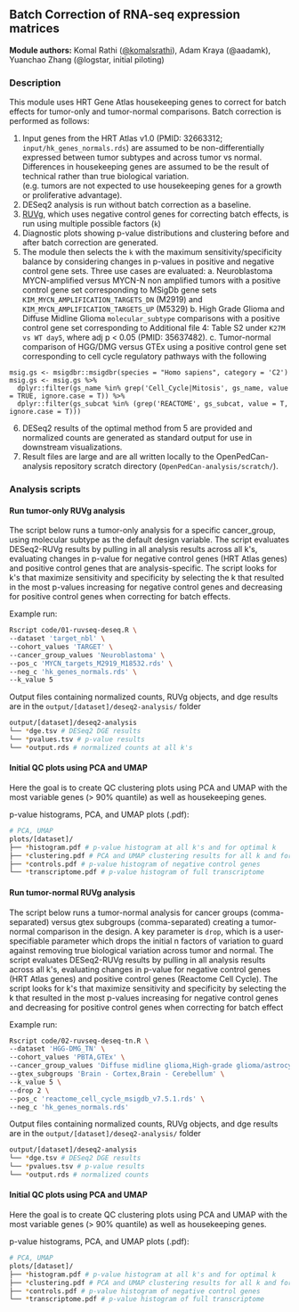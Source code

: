## Batch Correction of RNA-seq expression matrices

**Module authors:** Komal Rathi ([@komalsrathi](https://github.com/komalsrathi)), Adam Kraya (@aadamk), Yuanchao Zhang (@logstar, initial piloting)

### Description

This module uses HRT Gene Atlas housekeeping genes to correct for batch effects for tumor-only and tumor-normal comparisons.
Batch correction is performed as follows:
1. Input genes from the HRT Atlas v1.0 (PMID: 32663312; `input/hk_genes_normals.rds`) are assumed to be non-differentially expressed between tumor subtypes and across tumor vs normal.
Differences in housekeeping genes are assumed to be the result of technical rather than true biological variation.  
(e.g. tumors are not expected to use housekeeping genes for a growth or proliferative advantage).
2. DESeq2 analysis is run without batch correction as a baseline.
3. [RUVg](https://bioconductor.org/packages/devel/bioc/vignettes/RUVSeq/inst/doc/RUVSeq.pdf), which uses negative control genes for correcting batch effects, is run using multiple possible factors (`k`)
4. Diagnostic plots showing p-value distributions and clustering before and after batch correction are generated.
5. The module then selects the `k` with the maximum sensitivity/specificity balance by considering changes in p-values
in positive and negative control gene sets. Three use cases are evaluated:
a. Neuroblastoma MYCN-amplified versus MYCN-N non amplified tumors with a positive control gene set corresponding to MSigDb gene sets
`KIM_MYCN_AMPLIFICATION_TARGETS_DN` (M2919) and `KIM_MYCN_AMPLIFICATION_TARGETS_UP` (M5329)
b. High Grade Glioma and Diffuse Midline Glioma `molecular_subtype` comparisons with a positive control gene set corresponding to
Additional file 4: Table S2 under `K27M vs WT day5`, where adj p < 0.05 (PMID: 35637482).
c. Tumor-normal comparison of HGG/DMG versus GTEx using a positive control gene set corresponding to cell cycle regulatory pathways with the following
```
msig.gs <- msigdbr::msigdbr(species = "Homo sapiens", category = 'C2')
msig.gs <- msig.gs %>%
  dplyr::filter(gs_name %in% grep('Cell_Cycle|Mitosis', gs_name, value = TRUE, ignore.case = T)) %>%
  dplyr::filter(gs_subcat %in% (grep('REACTOME', gs_subcat, value = T, ignore.case = T)))
  ```
6. DESeq2 results of the optimal method from 5 are provided and normalized counts are generated
as standard output for use in downstream visualizations.
7. Result files are large and are all written locally to the OpenPedCan-analysis repository scratch directory (`OpenPedCan-analysis/scratch/`).

### Analysis scripts

#### Run tumor-only RUVg analysis

The script below runs a tumor-only analysis for a specific cancer_group, using molecular subtype
as the default design variable. The script evaluates DESeq2-RUVg results by pulling in all analysis results across all k's,
evaluating changes in p-value for negative control genes (HRT Atlas genes) and positive control genes
that are analysis-specific. The script looks for k's that maximize sensitivity and specificity by
selecting the k that resulted in the most p-values increasing for negative control genes and decreasing
for positive control genes when correcting for batch effects.


Example run:

```sh
Rscript code/01-ruvseq-deseq.R \
--dataset 'target_nbl' \
--cohort_values 'TARGET' \
--cancer_group_values 'Neuroblastoma' \
--pos_c 'MYCN_targets_M2919_M18532.rds' \
--neg_c 'hk_genes_normals.rds' \
--k_value 5
```

Output files containing normalized counts, RUVg objects, and dge results are in the `output/[dataset]/deseq2-analysis/` folder

```sh
output/[dataset]/deseq2-analysis
└── *dge.tsv # DESeq2 DGE results
└── *pvalues.tsv # p-value results
└── *output.rds # normalized counts at all k's
```

#### Initial QC plots using PCA and UMAP

Here the goal is to create QC clustering plots using PCA and UMAP with the most variable genes (> 90% quantile) as well as housekeeping genes.

p-value histograms, PCA, and UMAP plots (.pdf):

```sh
# PCA, UMAP
plots/[dataset]/
├── *histogram.pdf # p-value histogram at all k's and for optimal k
├── *clustering.pdf # PCA and UMAP clustering results for all k and for optimal k
├── *controls.pdf # p-value histogram of negative control genes
└── *transcriptome.pdf # p-value histogram of full transcriptome
```
#### Run tumor-normal RUVg analysis

The script below runs a tumor-normal analysis for cancer groups (comma-separated) versus gtex subgroups (comma-separated)
creating a tumor-normal comparison in the design. A key parameter is `drop`, which is a user-specifiable
parameter which drops the initial n factors of variation to guard against removing true biological variation
across tumor and normal. The script evaluates DESeq2-RUVg results by pulling in all analysis results across all k's,
evaluating changes in p-value for negative control genes (HRT Atlas genes) and positive control genes
(Reactome Cell Cycle). The script looks for k's that maximize sensitivity and specificity by
selecting the k that resulted in the most p-values increasing for negative control genes and decreasing
for positive control genes when correcting for batch effect


Example run:

```sh
Rscript code/02-ruvseq-deseq-tn.R \
--dataset 'HGG-DMG_TN' \
--cohort_values 'PBTA,GTEx' \
--cancer_group_values 'Diffuse midline glioma,High-grade glioma/astrocytoma' \
--gtex_subgroups 'Brain - Cortex,Brain - Cerebellum' \
--k_value 5 \
--drop 2 \
--pos_c 'reactome_cell_cycle_msigdb_v7.5.1.rds' \
--neg_c 'hk_genes_normals.rds'
```

Output files containing normalized counts, RUVg objects, and dge results are in the `output/[dataset]/deseq2-analysis/` folder

```sh
output/[dataset]/deseq2-analysis
└── *dge.tsv # DESeq2 DGE results
└── *pvalues.tsv # p-value results
└── *output.rds # normalized counts
```

#### Initial QC plots using PCA and UMAP

Here the goal is to create QC clustering plots using PCA and UMAP with the most variable genes (> 90% quantile) as well as housekeeping genes.

p-value histograms, PCA, and UMAP plots (.pdf):

```sh
# PCA, UMAP
plots/[dataset]/
├── *histogram.pdf # p-value histogram at all k's and for optimal k
├── *clustering.pdf # PCA and UMAP clustering results for all k and for optimal k
├── *controls.pdf # p-value histogram of negative control genes
└── *transcriptome.pdf # p-value histogram of full transcriptome
```

